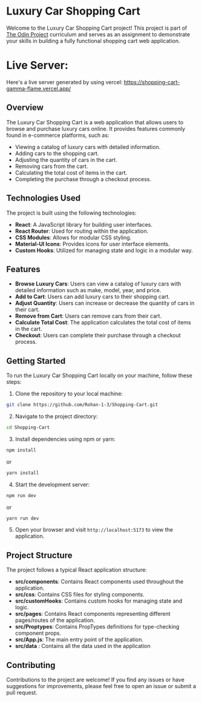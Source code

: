 # Luxury Car Shopping Cart

Welcome to the Luxury Car Shopping Cart project! This project is part of [The Odin Project](https://www.theodinproject.com/) curriculum and serves as an assignment to demonstrate your skills in building a fully functional shopping cart web application.

# Live Server:

Here's a live server generated by using vercel: https://shopping-cart-gamma-flame.vercel.app/

## Overview

The Luxury Car Shopping Cart is a web application that allows users to browse and purchase luxury cars online. It provides features commonly found in e-commerce platforms, such as:

- Viewing a catalog of luxury cars with detailed information.
- Adding cars to the shopping cart.
- Adjusting the quantity of cars in the cart.
- Removing cars from the cart.
- Calculating the total cost of items in the cart.
- Completing the purchase through a checkout process.

## Technologies Used

The project is built using the following technologies:

- **React**: A JavaScript library for building user interfaces.
- **React Router**: Used for routing within the application.
- **CSS Modules**: Allows for modular CSS styling.
- **Material-UI Icons**: Provides icons for user interface elements.
- **Custom Hooks**: Utilized for managing state and logic in a modular way.

## Features

- **Browse Luxury Cars**: Users can view a catalog of luxury cars with detailed information such as make, model, year, and price.
- **Add to Cart**: Users can add luxury cars to their shopping cart.
- **Adjust Quantity**: Users can increase or decrease the quantity of cars in their cart.
- **Remove from Cart**: Users can remove cars from their cart.
- **Calculate Total Cost**: The application calculates the total cost of items in the cart.
- **Checkout**: Users can complete their purchase through a checkout process.

## Getting Started

To run the Luxury Car Shopping Cart locally on your machine, follow these steps:

1. Clone the repository to your local machine:
```sh
git clone https://github.com/Rohan-1-3/Shopping-Cart.git
```

2. Navigate to the project directory:
```sh
cd Shopping-Cart
```

3. Install dependencies using npm or yarn:
```sh
npm install
```
or
```sh
yarn install
```

4. Start the development server:
```sh
npm run dev
```
or
```sh
yarn run dev
```

5. Open your browser and visit `http://localhost:5173` to view the application.

## Project Structure

The project follows a typical React application structure:

- **src/components**: Contains React components used throughout the application.
- **src/css**: Contains CSS files for styling components.
- **src/customHooks**: Contains custom hooks for managing state and logic.
- **src/pages**: Contains React components representing different pages/routes of the application.
- **src/Proptypes**: Contains PropTypes definitions for type-checking component props.
- **src/App.js**: The main entry point of the application.
- **src/data** : Contains all the data used in the application

## Contributing

Contributions to the project are welcome! If you find any issues or have suggestions for improvements, please feel free to open an issue or submit a pull request.
